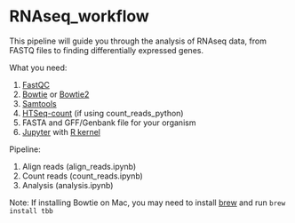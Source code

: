 # RNAseq_workflow
This pipeline will guide you through the analysis of RNAseq data, from FASTQ files to finding differentially expressed genes.

What you need:
1. [FastQC](http://www.bioinformatics.babraham.ac.uk/projects/fastqc/)
1. [Bowtie](http://bowtie-bio.sourceforge.net/index.shtml) or [Bowtie2](http://bowtie-bio.sourceforge.net/bowtie2/index.shtml)
1. [Samtools](http://www.htslib.org/)
1. [HTSeq-count](http://www-huber.embl.de/HTSeq/doc/install.html#install) (if using count_reads_python)
1. FASTA and GFF/Genbank file for your organism
1. [Jupyter](http://jupyter.org/install.html) with [R kernel](https://irkernel.github.io/)

Pipeline:
1. Align reads (align_reads.ipynb)
2. Count reads (count_reads.ipynb)
3. Analysis (analysis.ipynb)

Note: If installing Bowtie on Mac, you may need to install [brew](https://brew.sh/) and run `brew install tbb`
